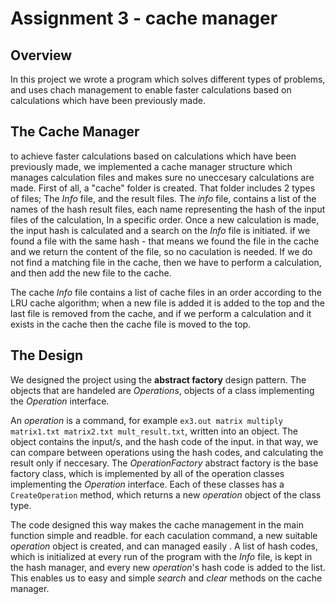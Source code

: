 # Assignment 3 - cache manager
## Overview
In this project we wrote a program which solves different types of problems, and uses chach management to enable faster 
calculations based on calculations which have been previously made.

## The Cache Manager
to achieve faster calculations based on calculations which have been previously made, we implemented a cache manager structure which manages calculation files
and makes sure no uneccesary calculations are made. First of all, a "cache" folder is created. That folder includes 2 types of files; The *Info* file, and the result 
files. The *info* file, contains a list of the names of the hash result files, each name representing the hash of the input files of the calculation, 
In a specific order. Once a new calculation is made, the input hash is calculated and a search on the *Info* file is initiated. 
if we found a file with the same hash - that means we found the file in the cache and we return the content of the file, so no caculation is needed.
If we do not find a matching file in the cache, then we have to perform a calculation, and then add the new file to the cache. 

The cache *Info* file contains a list of cache files in an order according to the LRU cache algorithm; when a new file is added 
it is added to the top and the last file is removed from the cache, and if we perform a calculation and it exists in the cache then the cache file is moved to the top.

## The Design
We designed the project using the **abstract factory** design pattern. The objects that are handeled are *Operations*, objects of a class implementing the 
*Operation* interface.

An *operation* is a command, for example ```ex3.out matrix multiply matrix1.txt matrix2.txt mult_result.txt```, written into an object. The object contains
the input/s, and the hash code of the input. in that way, we can compare between operations using the hash codes, and calculating the result only if neccesary.
The *OperationFactory* abstract factory is the base factory class, which is implemented by all of the operation classes implementing the 
*Operation* interface. Each of these classes has a ```CreateOperation``` method, which returns a new *operation* object of the class type.

The code designed this way makes the cache management in the main function simple and readble.
for each caculation command, a new suitable *operation* object is created, and can managed easily .
A list of hash codes, which is initialized at every run of the program with the *Info* file, 
is kept in the hash manager, and every new *operation*'s hash code is added to the list. 
This enables us to easy and simple *search* and *clear* methods on the cache manager.


